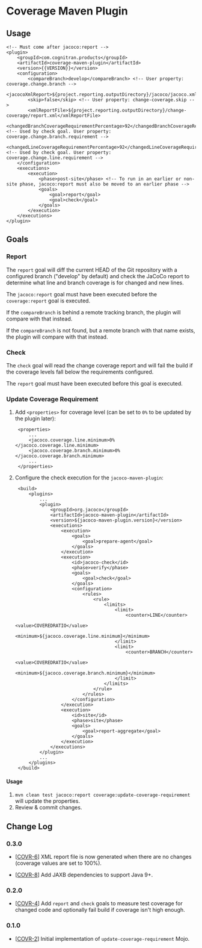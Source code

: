 # Coverage Maven Plugin

## Usage

    <!-- Must come after jacoco:report -->
    <plugin>
        <groupId>com.cognitran.products</groupId>
        <artifactId>coverage-maven-plugin</artifactId>
        <version>{{VERSION}}</version>
        <configuration>
            <compareBranch>develop</compareBranch> <!-- User property: coverage.change.branch -->
            <jacocoXmlReport>${project.reporting.outputDirectory}/jacoco/jacoco.xml</jacocoXmlReport>
            <skip>false</skip> <!-- User property: change-coverage.skip -->
            <xmlReportFile>${project.reporting.outputDirectory}/change-coverage/report.xml</xmlReportFile>
            <changedBranchCoverageRequirementPercentage>92</changedBranchCoverageRequirementPercentage> <!-- Used by check goal. User property: coverage.change.branch.requirement -->
            <changedLineCoverageRequirementPercentage>92</changedLineCoverageRequirementPercentage> <!-- Used by check goal. User property: coverage.change.line.requirement -->
        </configuration>
        <executions>
            <execution>
                <phase>post-site</phase> <!-- To run in an earlier or non-site phase, jacoco:report must also be moved to an earlier phase -->
                <goals>
                    <goal>report</goal>
                    <goal>check</goal>
                </goals>
            </execution>
        </executions>
    </plugin>

## Goals

### Report

The `report` goal will diff the current HEAD of the Git repository with a configured branch ("develop" by default) and check the JaCoCo report to determine what line and branch coverage is for changed and new lines.

The `jacoco:report` goal must have been executed before the `coverage:report` goal is executed. 

If the `compareBranch` is behind a remote tracking branch, the plugin will compare with that instead.

If the `compareBranch` is not found, but a remote branch with that name exists, the plugin will compare with that instead.

### Check

The `check` goal will read the change coverage report and will fail the build if the coverage levels fall below the requirements configured.

The `report` goal must have been executed before this goal is executed.

### Update Coverage Requirement

1. Add `<properties>` for coverage level (can be set to `0%` to be updated by the plugin later):

        <properties>
            ...
            <jacoco.coverage.line.minimum>0%</jacoco.coverage.line.minimum>
            <jacoco.coverage.branch.minimum>0%</jacoco.coverage.branch.minimum>
            ...
        </properties>
    
2. Configure the check execution for the `jacoco-maven-plugin`:

        <build>
            <plugins>
                ...
                <plugin>
                    <groupId>org.jacoco</groupId>
                    <artifactId>jacoco-maven-plugin</artifactId>
                    <version>${jacoco-maven-plugin.version}</version>
                    <executions>
                        <execution>
                            <goals>
                                <goal>prepare-agent</goal>
                            </goals>
                        </execution>
                        <execution>
                            <id>jacoco-check</id>
                            <phase>verify</phase>
                            <goals>
                                <goal>check</goal>
                            </goals>
                            <configuration>
                                <rules>
                                    <rule>
                                        <limits>
                                            <limit>
                                                <counter>LINE</counter>
                                                <value>COVEREDRATIO</value>
                                                <minimum>${jacoco.coverage.line.minimum}</minimum>
                                            </limit>
                                            <limit>
                                                <counter>BRANCH</counter>
                                                <value>COVEREDRATIO</value>
                                                <minimum>${jacoco.coverage.branch.minimum}</minimum>
                                            </limit>
                                        </limits>
                                    </rule>
                                </rules>
                            </configuration>
                        </execution>
                        <execution>
                            <id>site</id>
                            <phase>site</phase>
                            <goals>
                                <goal>report-aggregate</goal>
                            </goals>
                        </execution>
                    </executions>
                </plugin>
                ...
            </plugins>
        </build>

#### Usage

1. `mvn clean test jacoco:report coverage:update-coverage-requirement` will update the properties.
2. Review & commit changes.

## Change Log

### 0.3.0

- [[COVR-6](https://jira.cognitran.com/browse/COVR-6)] XML report file is now generated when there are no changes (coverage values are set to 100%).

- [[COVR-8](https://jira.cognitran.com/browse/COVR-8)] Add JAXB dependencies to support Java 9+.

### 0.2.0

- [[COVR-4](https://jira.cognitran.com/browse/COVR-4)] Add `report` and `check` goals to measure test coverage for changed code and optionally fail build if coverage isn't high enough. 

### 0.1.0 

- [[COVR-2](https://jira.cognitran.com/browse/COVR-2)] Initial implementation of `update-coverage-requirement` Mojo. 